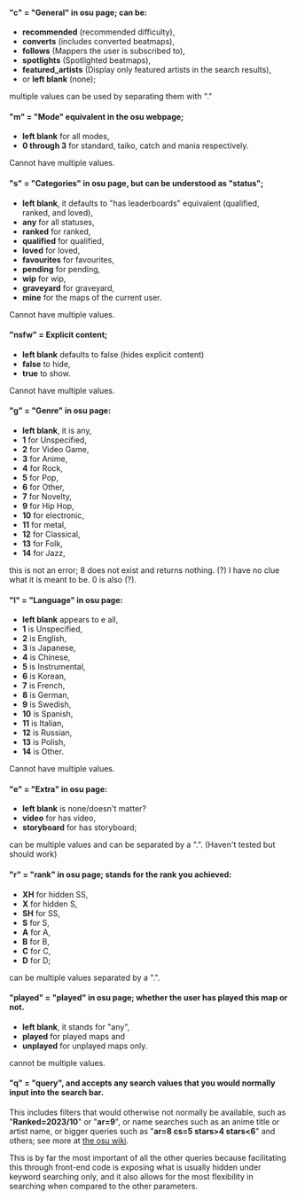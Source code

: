 #### "c" = "General" in osu page; can be: 
- **recommended** (recommended difficulty),
- **converts** (includes converted beatmaps),
- **follows** (Mappers the user is subscribed to),
- **spotlights** (Spotlighted beatmaps),
- **featured_artists** (Display only featured artists in the search results),
- or **left blank** (none);

multiple values can be used by separating them with "."

#### "m" = "Mode" equivalent in the osu webpage;
- **left blank** for all modes,
- **0 through 3** for standard, taiko, catch and mania respectively.

Cannot have multiple values.

#### "s" = "Categories" in osu page, but can be understood as "status";
- **left blank**, it defaults to "has leaderboards" equivalent (qualified, ranked, and loved),
- **any** for all statuses,
- **ranked** for ranked,
- **qualified** for qualified,
- **loved** for loved,
- **favourites** for favourites,
- **pending** for pending,
- **wip** for wip,
- **graveyard** for graveyard,
- **mine** for the maps of the current user.

Cannot have multiple values.

#### "nsfw" = Explicit content;
- **left blank** defaults to false (hides explicit content)
- **false** to hide,
- **true** to show.

Cannot have multiple values.

#### "g" = "Genre" in osu page:
- **left blank**, it is any,
- **1** for Unspecified,
- **2** for Video Game,
- **3** for Anime,
- **4** for Rock,
- **5** for Pop,
- **6** for Other,
- **7** for Novelty,
- **9** for Hip Hop,
- **10** for electronic,
- **11** for metal,
- **12** for Classical,
- **13** for Folk,
- **14** for Jazz,

this is not an error; 8 does not exist and returns nothing. (?) I have no clue what it is meant to be. 0 is also (?).

#### "l" = "Language" in osu page:
- **left blank** appears to e all,
- **1** is Unspecified,
- **2** is English,
- **3** is Japanese,
- **4** is Chinese,
- **5** is Instrumental,
- **6** is Korean,
- **7** is French,
- **8** is German,
- **9** is Swedish,
- **10** is Spanish,
- **11** is Italian,
- **12** is Russian,
- **13** is Polish,
- **14** is Other.

Cannot have multiple values.

####  "e" = "Extra" in osu page:
- **left blank** is none/doesn't matter?
- **video** for has video,
- **storyboard** for has storyboard;

can be multiple values and can be separated by a ".". (Haven't tested but should work)

#### "r" = "rank" in osu page; stands for the rank you achieved:
- **XH** for hidden SS,
- **X** for hidden S,
- **SH** for SS,
- **S** for S,
- **A** for A,
- **B** for B,
- **C** for C,
- **D** for D;

can be multiple values separated by a ".".

#### "played" = "played" in osu page; whether the user has played this map or not.
- **left blank**, it stands for "any",
- **played** for played maps and
- **unplayed** for unplayed maps only.

cannot be multiple values.

#### "q" = "query", and accepts any search values that you would normally input into the search bar. 

This includes filters that would otherwise not normally be available, such as "**Ranked=2023/10**" or "**ar=9**", or name searches such as an anime title or artist name, or bigger queries such as "**ar=8 cs=5 stars>4 stars<6**" and others; see more at [the osu wiki](https://osu.ppy.sh/wiki/en/Beatmap_search#fn-website-filters).

This is by far the most important of all the other queries because facilitating this through front-end code is exposing what is usually hidden under keyword searching only, and it also allows for the most flexibility in searching when compared to the other parameters.
